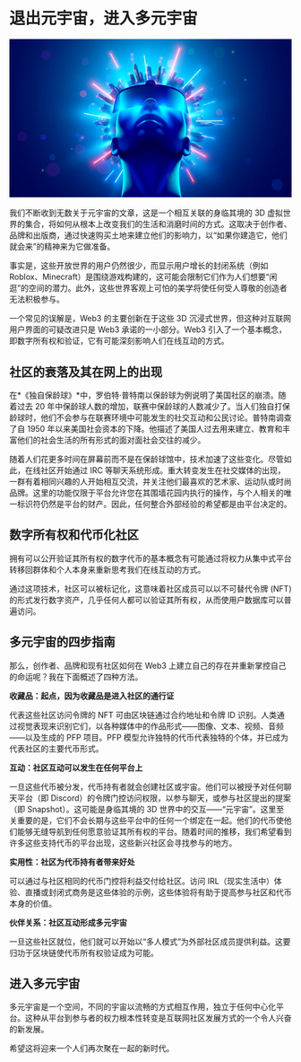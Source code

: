 # 退出元宇宙，进入多元宇宙




![元宇宙](01.png)



我们不断收到无数关于元宇宙的文章，这是一个相互关联的身临其境的 3D 虚拟世界的集合，将如何从根本上改变我们的生活和消磨时间的方式。这取决于创作者、品牌和出版商，通过快速购买土地来建立他们的影响力，以“如果你建造它，他们就会来”的精神来为它做准备。

事实是，这些开放世界的用户仍然很少，而显示用户增长的封闭系统（例如 Roblox、Minecraft）是围绕游戏构建的，这可能会限制它们作为人们想要“闲逛”的空间的潜力。此外，这些世界客观上可怕的美学将使任何受人尊敬的创造者无法积极参与。

一个常见的误解是，Web3 的主要创新在于这些 3D 沉浸式世界，但这种对互联网用户界面的可疑改进只是 Web3 承诺的一小部分。Web3 引入了一个基本概念，即数字所有权和验证，它有可能深刻影响人们在线互动的方式。



## 社区的衰落及其在网上的出现

在*《独自保龄球》*中，罗伯特·普特南以保龄球为例说明了美国社区的崩溃。随着过去 20 年中保龄球人数的增加，联赛中保龄球的人数减少了。当人们独自打保龄球时，他们不会参与在联赛环境中可能发生的社交互动和公民讨论。普特南调查了自 1950 年以来美国社会资本的下降。他描述了美国人过去用来建立、教育和丰富他们的社会生活的所有形式的面对面社会交往的减少。

随着人们花更多时间在屏幕前而不是在保龄球馆中，技术加速了这些变化。尽管如此，在线社区开始通过 IRC 等聊天系统形成。重大转变发生在社交媒体的出现，一群有着相同兴趣的人开始相互交流，并关注他们最喜欢的艺术家、运动队或时尚品牌。这里的功能仅限于平台允许您在其围墙花园内执行的操作，与个人相关的唯一标识符仍然是平台的财产。因此，任何整合外部经验的希望都是由平台决定的。



## 数字所有权和代币化社区

拥有可以公开验证其所有权的数字代币的基本概念有可能通过将权力从集中式平台转移回群体和个人本身来重新思考我们在线互动的方式。

通过这项技术，社区可以被标记化，这意味着社区成员可以以不可替代令牌 (NFT) 的形式发行数字资产，几乎任何人都可以验证其所有权，从而使用户数据库可以普遍访问。



## 多元宇宙的四步指南

那么，创作者、品牌和现有社区如何在 Web3 上建立自己的存在并重新掌控自己的命运呢？我在下面概述了四种方法。 

**收藏品：起点，因为收藏品是进入社区的通行证**

代表这些社区访问令牌的 NFT 可由区块链通过合约地址和令牌 ID 识别。人类通过视觉表现来识别它们，以各种媒体中的作品形式——图像、文本、视频、音频——以及生成的 PFP 项目。PFP 模型允许独特的代币代表独特的个体，并已成为代表社区的主要代币形式。

**互动：社区互动可以发生在任何平台上**

一旦这些代币被分发，代币持有者就会创建社区或宇宙。他们可以被授予对任何聊天平台（即 Discord）的令牌门控访问权限，以参与聊天，或参与社区提出的提案（即 Snapshot）。这可能是身临其境的 3D 世界中的交互——“元宇宙”。这里至关重要的是，它们不会长期与这些平台中的任何一个绑定在一起。他们的代币使他们能够无缝导航到任何愿意验证其所有权的平台。随着时间的推移，我们希望看到许多这些支持代币的平台出现，这些新兴社区会寻找参与的地方。

**实用性：社区为代币持有者带来好处**

可以通过与社区相同的代币门控将利益交付给社区。访问 IRL（现实生活中）体验、直播或封闭式商务是这些体验的示例，这些体验将有助于提高参与社区和代币本身的价值。

**伙伴关系：社区互动形成多元宇宙**

一旦这些社区就位，他们就可以开始以“多人模式”为外部社区成员提供利益。这要归功于区块链使代币所有权验证成为可能。



## 进入多元宇宙

多元宇宙是一个空间，不同的宇宙以流畅的方式相互作用，独立于任何中心化平台。这种从平台到参与者的权力根本性转变是互联网社区发展方式的一个令人兴奋的新发展。

希望这将迎来一个人们再次聚在一起的新时代。
